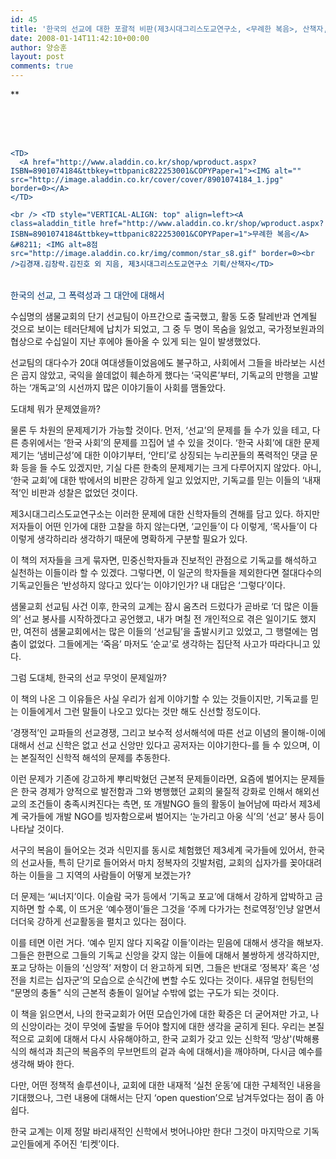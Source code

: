 ```yaml
---
id: 45
title: '한국의 선교에 대한 포괄적 비판(제3시대그리스도교연구소, <무례한 복음>, 산책자, 2007)'
date: 2008-01-14T11:42:10+00:00
author: 양승훈
layout: post
comments: true
---
```

**<FONT color=#003366>

<DIV class=ttbReview>
  


<TABLE>
  <br /> <br /> 

  <TR>
    <br /> 
    
    <TD>
      <A href="http://www.aladdin.co.kr/shop/wproduct.aspx?ISBN=8901074184&ttbkey=ttbpanic822253001&COPYPaper=1"><IMG alt="" src="http://image.aladdin.co.kr/cover/cover/8901074184_1.jpg" border=0></A>
    </TD>
    
    <br /> <TD style="VERTICAL-ALIGN: top" align=left><A class=aladdin_title href="http://www.aladdin.co.kr/shop/wproduct.aspx?ISBN=8901074184&ttbkey=ttbpanic822253001&COPYPaper=1">무례한 복음</A> &#8211; <IMG alt=8점 src="http://image.aladdin.co.kr/img/common/star_s8.gif" border=0><br />김경재.김창락.김진호 외 지음, 제3시대그리스도교연구소 기획/산책자</TD>
  </TR>
</TABLE></DIV>







한국의 선교, 그 폭력성과 그 대안에 대해서</FONT></STRONG>





수십명의 샘물교회의 단기 선교팀이 아프간으로 출국했고, 활동 도중 탈레반과 연계될 것으로 보이는 테러단체에 납치가 되었고, 그 중 두 명이 목숨을 잃었고, 국가정보원과의 협상으로 수십일이 지난 후에야 돌아올 수 있게 되는 일이 발생했었다.





선교팀의 대다수가 20대 여대생들이었음에도 불구하고, 사회에서 그들을 바라보는 시선은 곱지 않았고, 국익을 쓸데없이 훼손하게 했다는 &#8216;국익론&#8217;부터, 기독교의 만행을 고발하는 &#8216;개독교&#8217;의 시선까지 많은 이야기들이 사회를 맴돌았다.





도대체 뭐가 문제였을까?





물론 두 차원의 문제제기가 가능할 것이다. 먼저, &#8216;선교&#8217;의 문제를 들 수가 있을 테고, 다른 층위에서는 &#8216;한국 사회&#8217;의 문제를 끄집어 낼 수 있을 것이다. &#8216;한국 사회&#8217;에 대한 문제제기는 &#8216;냄비근성&#8217;에 대한 이야기부터, &#8216;안티&#8217;로 상징되는 누리꾼들의 폭력적인 댓글 문화 등을 들 수도 있겠지만, 기실 다른 한축의 문제제기는 크게 다루어지지 않았다. 아니, &#8216;한국 교회&#8217;에 대한 밖에서의 비판은 강하게 일고 있었지만, 기독교를 믿는 이들의 &#8216;내재적&#8217;인 비판과 성찰은 없었던 것이다.





제3시대그리스도교연구소는 이러한 문제에 대한 신학자들의 견해를 담고 있다. 하지만 저자들이 어떤 인가에 대한 고찰을 하지 않는다면, &#8216;교인들&#8217;이 다 이렇게, &#8216;목사들&#8217;이 다 이렇게 생각하리라 생각하기 때문에 명확하게 구분할 필요가 있다.





이 책의 저자들을 크게 묶자면, 민중신학자들과 진보적인 관점으로 기독교를 해석하고 실천하는 이들이라 할 수 있겠다. 그렇다면, 이 일군의 학자들을 제외한다면 절대다수의 기독교인들은 &#8216;반성하지 않다고 있다&#8217;는 이야기인가? 내 대답은 &#8216;그렇다&#8217;이다.





샘물교회 선교팀 사건 이후, 한국의 교계는 잠시 움츠러 드렀다가 곧바로 &#8216;더 많은 이들의&#8217; 선교 봉사를 시작하겠다고 공언했고, 내가 며칠 전 개인적으로 겪은 일이기도 했지만, 여전히 샘물교회에서는 많은 이들의 &#8216;선교팀&#8217;을 출발시키고 있었고, 그 행렬에는 멈춤이 없었다. 그들에게는 &#8216;죽음&#8217; 마저도 &#8216;순교&#8217;로 생각하는 집단적 사고가 따라다니고 있다.





그럼 도대체, 한국의 선교 무엇이 문제일까?





이 책의 나온 그 이유들은 사실 우리가 쉽게 이야기할 수 있는 것들이지만, 기독교를 믿는 이들에게서 그런 말들이 나오고 있다는 것만 해도 신선할 정도이다.





&#8216;경쟁적&#8217;인 교파들의 선교경쟁, 그리고 보수적 성서해석에 따른 선교 이념의 몰이해-이에 대해서 선교 신학은 없고 선교 신앙만 있다고 공저자는 이야기한다-를 들 수 있으며, 이는 본질적인 신학적 해석의 문제를 추동한다.





이런 문제가 기존에 강고하게 뿌리박혔던 근본적 문제들이라면, 요즘에 벌어지는 문제들은 한국 경제가 양적으로 발전함과 그와 병행했던 교회의 물질적 강화로 인해서 해외선교의 조건들이 충족시켜진다는 측면, 또 개발NGO 들의 활동이 늘어남에 따라서 제3세계 국가들에 개발 NGO를 빙자함으로써 벌어지는 &#8216;눈가리고 아웅 식&#8217;의 &#8216;선교&#8217; 봉사 등이 나타날 것이다.





서구의 복음이 들어오는 것과 식민지를 동시로 체험했던 제3세계 국가들에 있어서, 한국의 선교사들, 특히 단기로 들어와서 마치 정복자의 깃발처럼, 교회의 십자가를 꽂아대려 하는 이들을 그 지역의 사람들이 어떻게 보겠는가?





더 문제는 &#8216;씨너지&#8217;이다. 이슬람 국가 등에서 &#8216;기독교 포교&#8217;에 대해서 강하게 압박하고 금지하면 할 수록, 이 뜨거운 &#8216;예수쟁이&#8217;들은 그것을 &#8216;주께 다가가는 천로역정&#8217;인냥 알면서 더더욱 강하게 선교활동을 펼치고 있다는 점이다. 





이를 테면 이런 거다. &#8216;예수 믿지 않다 지옥갈 이들&#8217;이라는 믿음에 대해서 생각을 해보자. 그들은 한편으로 그들의 기독교 신앙을 갖지 않는 이들에 대해서 불쌍하게 생각하지만, 포교 당하는 이들의 &#8216;신앙적&#8217; 저항이 더 완고하게 되면, 그들은 반대로 &#8216;정복자&#8217; 혹은 &#8216;성전을 치르는 십자군&#8217;의 모습으로 순식간에 변할 수도 있다는 것이다. 새뮤얼 헌팅턴의 &#8220;문명의 충돌&#8221; 식의 근본적 충돌이 일어날 수밖에 없는 구도가 되는 것이다.





이 책을 읽으면서, 나의 한국교회가 어떤 모습인가에 대한 확증은 더 굳어져만 가고, 나의 신앙이라는 것이 무엇에 출발을 두어야 할지에 대한 생각을 굳히게 된다. 우리는 본질적으로 교회에 대해서 다시 사유해야하고, 한국 교회가 갖고 있는 신학적 &#8216;망상'(박해룡 식의 해석과 최근의 복음주의 무브먼트의 겉과 속에 대해서)을 깨야하며, 다시금 예수를 생각해 봐야 한다.





다만, 어떤 정책적 솔루션이나, 교회에 대한 내재적 &#8216;실천 운동&#8217;에 대한 구체적인 내용을 기대했으나, 그런 내용에 대해서는 단지 &#8216;open question&#8217;으로 남겨두었다는 점이 좀 아쉽다.





한국 교계는 이제 정말 바리새적인 신학에서 벗어나야만 한다! 그것이 마지막으로 기독교인들에게 주어진 &#8216;티켓&#8217;이다.</p>